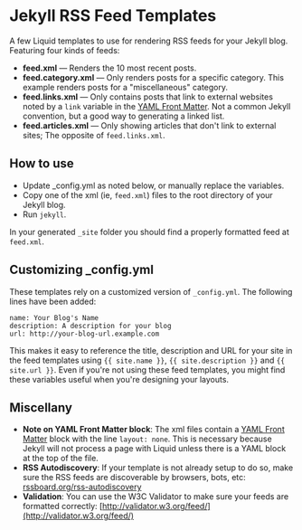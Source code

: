 Jekyll RSS Feed Templates
=========================

A few Liquid templates to use for rendering RSS feeds for your Jekyll blog.  Featuring four kinds of feeds:

- **feed.xml** &mdash; Renders the 10 most recent posts.
- **feed.category.xml** &mdash; Only renders posts for a specific category. This example renders posts for a "miscellaneous" category.
- **feed.links.xml** &mdash; Only contains posts that link to external websites noted by a <code>link</code> variable in the [YAML Front Matter](https://github.com/mojombo/jekyll/wiki/YAML-Front-Matter).  Not a common Jekyll convention, but a good way to generating a linked list.
- **feed.articles.xml** &mdash; Only showing articles that don't link to external sites; The opposite of <code>feed.links.xml</code>.

How to use
----------
- Update \_config.yml as noted below, or manually replace the variables.
- Copy one of the xml (ie, <code>feed.xml</code>) files to the root directory of your Jekyll blog.
- Run <code>jekyll</code>.

In your generated <code>\_site</code> folder you should find a properly formatted feed at <code>feed.xml</code>.

Customizing \_config.yml
------
These templates rely on a customized version of <code>\_config.yml</code>.  The following lines have been added:

	name: Your Blog's Name
	description: A description for your blog
	url: http://your-blog-url.example.com

This makes it easy to reference the title, description and URL for your site in the feed templates using <code>{{ site.name }}</code>, <code>{{ site.description }}</code> and <code>{{ site.url }}</code>.  Even if you're not using these feed templates, you might find these variables useful when you're designing your layouts.


Miscellany
-----------
- **Note on YAML Front Matter block**: The xml files contain a [YAML Front Matter](https://github.com/mojombo/jekyll/wiki/YAML-Front-Matter) block with the line <code>layout: none</code>. This is necessary because Jekyll will not process a page with Liquid unless there is a YAML block at the top of the file.
- **RSS Autodiscovery**: If your template is not already setup to do so, make sure the RSS feeds are discoverable by browsers, bots, etc: [rssboard.org/rss-autodiscovery](http://www.rssboard.org/rss-autodiscovery)
- **Validation**: You can use the W3C Validator to make sure your feeds are formatted correctly: [http://validator.w3.org/feed/](http://validator.w3.org/feed/)
